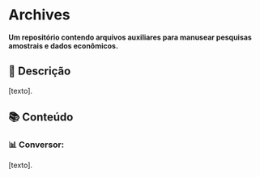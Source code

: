 
<p align="center">
  <!img width="300" height="250" src="https://github.com/felipeduplat/archives/blob/main/img/001.png?raw=true">
</p>


<!-- Título -->
# Archives

**Um repositório contendo arquivos auxiliares para manusear pesquisas amostrais e dados econômicos.**



<!-- Descrição -->
## :loudspeaker: Descrição

[texto].



<!-- Bloco 01 - conteúdo -->
## :books: Conteúdo

### :bar_chart: Conversor:

[texto].
